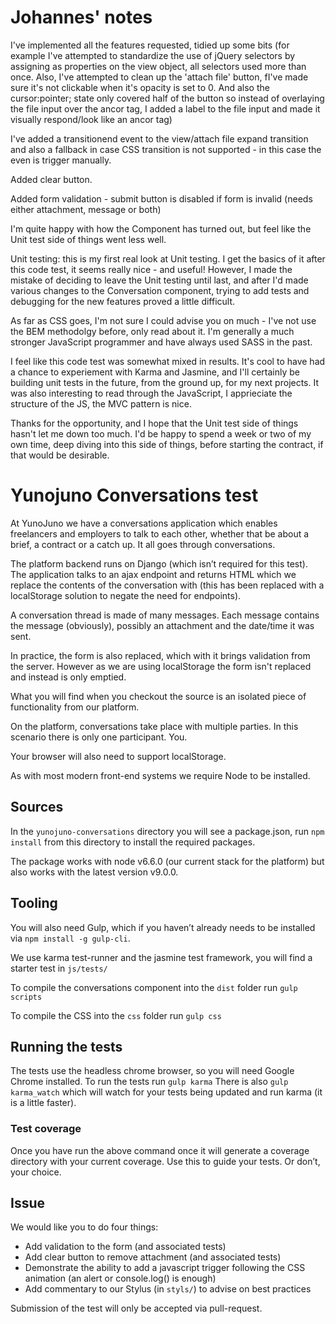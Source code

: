 # Johannes' notes

I've implemented all the features requested, tidied up some bits (for example I've attempted to standardize the use of jQuery selectors by assigning as properties on the view object, all selectors used more than once. Also, I've attempted to clean up the 'attach file' button, fI've made sure it's not clickable when it's opacity is set to 0. And also the cursor:pointer; state only covered half of the button so instead of overlaying the file input over the ancor tag, I added a label to the file input and made it visually respond/look like an ancor tag)

I've added a transitionend event to the view/attach file expand transition and also a fallback in case CSS transition is not supported - in this case the even is trigger manually.

Added clear button.

Added form validation - submit button is disabled if form is invalid (needs either attachment, message or both)

I'm quite happy with how the Component has turned out, but feel like the Unit test side of things went less well.

Unit testing: this is my first real look at Unit testing. I get the basics of it after this code test, it seems really nice - and useful! However, I made the mistake of deciding to leave the Unit testing until last, and after I'd made various changes to the Conversation component, trying to add tests and debugging for the new features proved a little difficult.

As far as CSS goes, I'm not sure I could advise you on much - I've not use the BEM methodolgy before, only read about it. I'm generally a much stronger JavaScript programmer and have always used SASS in the past.

I feel like this code test was somewhat mixed in results. It's cool to have had a chance to experiement with Karma and Jasmine, and I'll certainly be building unit tests in the future, from the ground up, for my next projects. It was also interesting to read through the JavaScript, I apprieciate the structure of the JS, the MVC pattern is nice.

Thanks for the opportunity, and I hope that the Unit test side of things hasn't let me down too much. I'd be happy to spend a week or two of my own time, deep diving into this side of things, before starting the contract, if that would be desirable.

# Yunojuno Conversations test

At YunoJuno we have a conversations application which enables freelancers and employers to talk to each other, whether that be  about a brief, a contract or a catch up. It all goes through conversations.

The platform backend runs on Django (which isn’t required for this test). The application talks to an ajax endpoint and returns HTML which we replace the contents of the conversation with (this has been replaced with a localStorage solution to negate the need for endpoints).

A conversation thread is made of many messages. Each message contains the message (obviously), possibly an attachment and the date/time it was sent. 

In practice, the form is also replaced, which with it brings validation from the server. However as we are using localStorage the form isn't replaced and instead is only emptied.

What you will find when you checkout the source is an isolated piece of functionality from our platform.

On the platform, conversations take place with multiple parties. In this scenario there is only one participant. You. 

Your browser will also need to support localStorage.

As with most modern front-end systems we require Node to be installed.

## Sources
In the `yunojuno-conversations` directory you will see a package.json, run `npm install` from this directory to install the required packages.

The package works with node v6.6.0 (our current stack for the platform) but also works with the latest version v9.0.0.

## Tooling
You will also need Gulp, which if you haven’t already needs to be installed via `npm install -g gulp-cli`.

We use karma test-runner and the jasmine test framework, you will find a starter test in `js/tests/`

To compile the conversations component into the `dist` folder run `gulp scripts`

To compile the CSS into the `css` folder run `gulp css`

## Running the tests
The tests use the headless chrome browser, so you will need Google Chrome installed.
To run the tests run `gulp karma`
There is also `gulp karma_watch` which will watch for your tests being updated and run karma (it is a little faster).

### Test coverage
Once you have run the above command once it will generate a coverage directory with your current coverage.
Use this to guide your tests. Or don’t, your choice.

## Issue

We would like you to do four things:

- Add validation to the form (and associated tests)
- Add clear button to remove attachment (and associated tests)
- Demonstrate the ability to add a javascript trigger following the CSS animation (an alert or console.log() is enough)
- Add commentary to our Stylus (in `styls/`) to advise on best practices

Submission of the test will only be accepted via pull-request.
